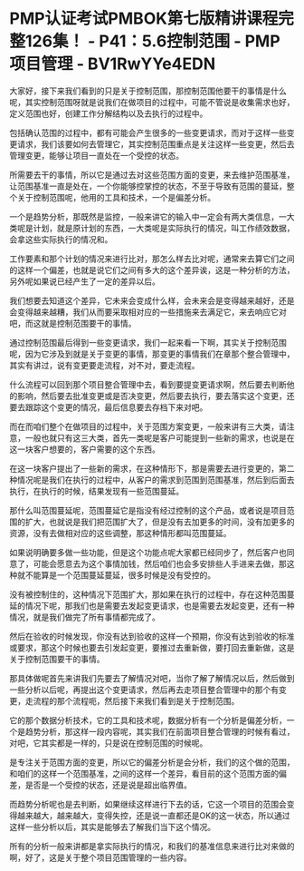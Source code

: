 # PMP认证考试PMBOK第七版精讲课程完整126集！ - P41：5.6控制范围 - PMP项目管理 - BV1RwYYe4EDN

大家好，接下来我们看到的只是关于控制范围，那控制范围他要干的事情是什么呢，其实控制范围呀就是说我们在做项目的过程中，可能不管说是收集需求也好，定义范围也好，创建工作分解结构以及去执行的过程中。

包括确认范围的过程中，都有可能会产生很多的一些变更请求，而对于这样一些变更请求，我们该要如何去管理它，其实控制范围重点是关注这样一些变更，然后去管理变更，能够让项目一直处在一个受控的状态。

所需要去干的事情，所以它是通过去对这些范围方面的变更，来去维护范围基准，让范围基准一直是处在，一个你能够控掌控的状态，不至于导致有范围的蔓延，整个关于控制范围呢，他用的工具和技术，一个是偏差分析。

一个是趋势分析，那既然是监控，一般来讲它的输入中一定会有两大类信息，一大类呢是计划，就是原计划的东西，一大类呢是实际执行的情况，叫工作绩效数据，会拿这些实际执行的情况和。

工作要素和那个计划的情况来进行比对，那怎么样去比对呢，通常来去算它们之间的这样一个偏差，也就是说它们之间有多大的这个差异诶，这是一种分析的方法，另外呢如果说已经产生了一定的差异以后。

我们想要去知道这个差异，它未来会变成什么样，会未来会是变得越来越好，还是会变得越来越糟，我们从而要采取相对应的一些措施来去满足它，来去响应它对吧，而这就是控制范围要干的事情。

通过控制范围最后得到一些变更请求，我们一起来看一下啊，其实关于控制范围呢，因为它涉及到就是关于变更的事情，那变更的事情我们在章那个整合管理中，其实有讲过，说有变更要走流程，对不对，要走流程。

什么流程可以回到那个项目整合管理中去，看到要提变更请求啊，然后要去判断他的影响，然后要去批准变更或是否决变更，然后要去执行，要去落实这个变更，还要去跟踪这个变更的情况，最后信息要去存档下来对吧。

而在而咱们整个在做项目的过程中，关于范围方案变更，一般来讲有三大类，请注意，一般也就只有这三大类，首先一类呢是客户可能提到一些新的需求，也说是在这一块客户想要的，客户需要的这个东西。

在这一块客户提出了一些新的需求，在这种情形下，那是需要去进行变更的，第二种情况呢是我们在执行的过程中，从客户的需求到范围到范围基准，然后到后面去执行，在执行的时候，结果发现有一些范围蔓延。

那什么叫范围蔓延呢，范围蔓延它是指没有经过控制的这个产品，或者说是项目范围的扩大，也就说是我们把范围扩大了，但是没有去加更多的时间，没有加更多的资源，没有去做相对应的这些调整，那这种情形都叫范围蔓延。

如果说明确要多做一些功能，但是这个功能点呢大家都已经同步了，然后客户也同意了，可能会愿意去为这个事情加钱，然后咱们也会多安排些人手进来去做，那这种就不能算是一个范围蔓延蔓延，很多时候是没有受控的。

没有被控制住的，这种情况下范围扩大，那如果在执行的过程中，存在这种范围蔓延的情况下呢，那我们也是需要去发起变更请求，也是需要去发起变更，还有一种情况，就是我们做完了所有事情都完成了。

然后在验收的时候发现，你没有达到验收的这样一个预期，你没有达到验收的标准或要求，那这个时候也要去引发起变更，要推过去重新做，要打回去重新做，这是关于控制范围要干的事情。

那具体做呢首先来讲我们先要去了解情况对吧，当你了解了解情况以后，然后做到一些分析以后呢，再提出这个变更请求，然后再去走项目整合管理中的那个有变更，走流程的那个流程呃，然后接下来我们看到是关于控制范围。

它的那个数据分析技术，它的工具和技术呢，数据分析有一个分析是偏差分析，一个是趋势分析，那这样一段内容呢，其实我们在前面项目整合管理的时候有看过，对吧，它其实都是一样的，只是说在控制范围的时候呢。

是专注关于范围方面的变更，所以它的偏差分析是会分析，我们的这个做的范围，和咱们的这样一个范围基准，之间的这样一个差异，看目前的这个范围方面的偏差，是否是一个受控的状态，还是说是超出临界值。

而趋势分析呢也是去判断，如果继续这样进行下去的话，它这一个项目的范围会变得越来越大，越来越大，变得失控，还是说一直都还是OK的这一状态，所以通过这样一些分析以后，其实是能够去了解我们当下这个情况。

所有的分析一般来讲都是拿实际执行的情况，和我们的基准信息来进行比对来做的啊，好了，这是关于整个项目范围管理的一些内容。

